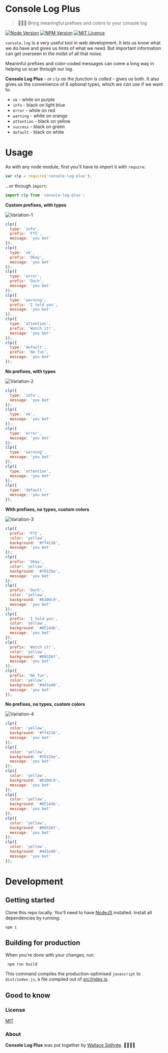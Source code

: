 # Console Log Plus

> 💬🌈😍 Bring meaningful prefixes and colors to your console log

[![Node Version](https://img.shields.io/badge/node-v12.4.0-brightgreen.svg)](https://github.com/nodejs/node/releases/tag/v12.4.0)
[![NPM Version](https://img.shields.io/badge/npm-v6.9.0-brightgreen.svg)](https://github.com/npm/cli/releases/tag/v6.9.0)
[![MIT Licence](https://img.shields.io/badge/license-MIT-blue.svg)](https://github.com/dreamyguy/console-log-plus/blob/master/LICENSE)

`console.log` is a very useful tool in web development. It lets us know what we do have and gives us hints of what we need. But important information can get overseen in the midst of all that noise.

Meaninful prefixes and color-coded messages can come a long way in helping us scan through our log.

**Console Log Plus** - _or `clp` as the function is called_ - gives us both. It also gives us the convenience of 6 optional types, which we _can_ use if we want to:

- `ok` - white on purple
- `info` - black on light blue
- `error` - white on red
- `warning` - white on orange
- `attention` - black on yellow
- `success` - black on green
- `default` - black on white

# Usage

As with any node module, first you'll have to import it with `require`:

```javascript
var clp = require('console-log-plus');
```

...or through `import`:

```javascript
import clp from 'console-log-plus';
```

**Custom prefixes, with types**

![Variation-1](https://raw.githubusercontent.com/dreamyguy/console-log-plus/master/docs/clp_custom-prefixes-with-types.png "Custom prefixes, with types")

```javascript
clp({
  type: 'info',
  prefix: 'FYI',
  message: 'you bet'
});
clp({
  type: 'ok',
  prefix: 'Okay',
  message: 'you bet'
});
clp({
  type: 'error',
  prefix: 'Ouch',
  message: 'you bet'
});
clp({
  type: 'warning',
  prefix: 'I told you',
  message: 'you bet'
});
clp({
  type: 'attention',
  prefix: 'Watch it!',
  message: 'you bet'
});
clp({
  type: 'default',
  prefix: 'No fun',
  message: 'you bet'
});
```

**No prefixes, with types**

![Variation-2](https://raw.githubusercontent.com/dreamyguy/console-log-plus/master/docs/clp_no-prefixes-with-types.png "No prefixes, with types")

```javascript
clp({
  type: 'info',
  message: 'you bet'
});
clp({
  type: 'ok',
  message: 'you bet'
});
clp({
  type: 'error',
  message: 'you bet'
});
clp({
  type: 'warning',
  message: 'you bet'
});
clp({
  type: 'attention',
  message: 'you bet'
});
clp({
  type: 'default',
  message: 'you bet'
});
```

**With prefixes, no types, custom colors**

![Variation-3](https://raw.githubusercontent.com/dreamyguy/console-log-plus/master/docs/clp_with-prefixes-no-types-custom-colors.png "With prefixes, no types, custom colors")

```javascript
clp({
  prefix: 'FYI',
  color: 'yellow',
  background: '#ff4136',
  message: 'you bet'
});
clp({
  prefix: 'Okay',
  color: 'yellow',
  background: '#f012be',
  message: 'you bet'
});
clp({
  prefix: 'Ouch',
  color: 'yellow',
  background: '#b10dc9',
  message: 'you bet'
});
clp({
  prefix: 'I told you',
  color: 'yellow',
  background: '#85144b',
  message: 'you bet'
});
clp({
  prefix: 'Watch it!',
  color: 'yellow',
  background: '#89326f',
  message: 'you bet'
});
clp({
  prefix: 'No fun',
  color: 'yellow',
  background: '#4d1e40',
  message: 'you bet'
});
```

**No prefixes, no types, custom colors**

![Variation-4](https://raw.githubusercontent.com/dreamyguy/console-log-plus/master/docs/clp_no-prefixes-no-types-custom-colors.png "No prefixes, no types, custom colors")

```javascript
clp({
  color: 'yellow',
  background: '#ff4136',
  message: 'you bet'
});
clp({
  color: 'yellow',
  background: '#f012be',
  message: 'you bet'
});
clp({
  color: 'yellow',
  background: '#b10dc9',
  message: 'you bet'
});
clp({
  color: 'yellow',
  background: '#85144b',
  message: 'you bet'
});
clp({
  color: 'yellow',
  background: '#89326f',
  message: 'you bet'
});
clp({
  color: 'yellow',
  background: '#4d1e40',
  message: 'you bet'
});
```

# Development

## Getting started

Clone this repo locally. You'll need to have [NodeJS][1] installed. Install all dependencies by running:

    npm i

## Building for production

When you're done with your changes, run:

     npm run build

This command compiles the production-optimised `javascript` to `dist/index.js`, a file compiled out of [src/index.js][3].

## Good to know

### License

[MIT](LICENSE)

### About

**Console Log Plus** was put together by [Wallace Sidhrée][1]. 👨‍💻🇳🇴

  [1]: http://sidhree.com/
  [2]: https://nodejs.org/
  [3]: https://github.com/dreamyguy/console-log-plus/blob/master/src/index.js
